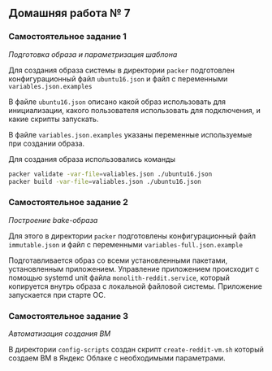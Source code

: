 ## Домашняя работа № 7

### Самостоятельное задание 1
*Подготовка образа и параметризация шаблона*

Для создания образа системы в директории `packer` подготовлен конфигурационный файл `ubuntu16.json` и файл с переменными `variables.json.examples`

В файле `ubuntu16.json` описано какой образ использовать для инициализации, какого пользователя использовать для подключения, и какие скрипты запускать.

В файле `variables.json.examples` указаны переменные используемые при создании образа.

Для создания образа использовались команды
```bash
packer validate -var-file=valiables.json ./ubuntu16.json
packer build -var-file=valiables.json ./ubuntu16.json
```
### Самостоятельное задание 2
*Построение bake-образа*

Для этого в директории `packer` подготовлены конфигурационный файл `immutable.json` и файл с переменными `variables-full.json.example`

Подготавливается образ со всеми установленными пакетами, установленным приложением. Управление приложением происходит с помощью systemd unit файла `monolith-reddit.service`, который копируется внутрь образа с локальной файловой системы. Приложение запускается при старте ОС.

### Самостоятельное задание 3
*Автоматизация создания ВМ*

В директории `config-scripts` создан скрипт `create-reddit-vm.sh` который создаем ВМ в Яндекс Облаке с необходимыми параметрами.
